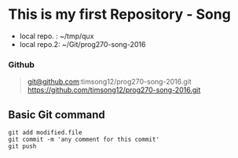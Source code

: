 # This is my first Repository - Song
- local repo. : ~/tmp/qux
- local repo.2: ~/Git/prog270-song-2016

### Github
> git@github.com:timsong12/prog270-song-2016.git
> https://github.com/timsong12/prog270-song-2016.git

## Basic Git command
```
git add modified.file
git commit -m 'any comment for this commit'
git push
```

